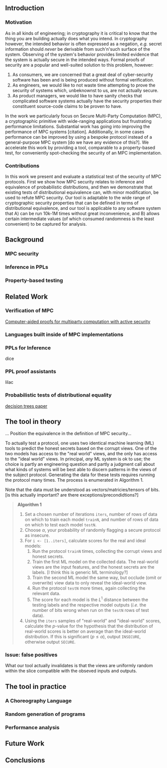 

## Introduction

### Motivation

As in all kinds of engineering; in cryptography it is critical to know that the thing you are building actually does what you intend.
In cryptography however, the intended behavior is often expressed as a negation,
_e.g._ secret information should _never_ be derivable from such'n'such surface of the system.
Observing of the system's behavior provides limited evidence that the system is actually secure in the intended ways.
Formal proofs of security are a popular and well-suited solution to this problem, however:

1. As consumers, we are concerned that a great deal of cyber-security software has been and is being produced without formal verification.
2. As engineers, we would like to not waste time attempting to prove the security of systems which, unbeknownst to us, are not actually secure.
3. As product managers, we would like to have sanity checks
   that complicated software systems actually have the security properties their constituent source-code claims to be proven to have.

In the work we particularly focus on Secure Multi-Party Computation (MPC),
a cryptographic primitive with wide-ranging applications but frustrating performance limitations.
Substantial work has going into improving the performance of MPC systems [citation].
Additionally, in some cases performance can be improved by using a bespoke protocol instead of a general-purpose MPC system [do we have any evidence of this?].
We accelerate this work by providing a tool, comparable to a property-based test,
for conveniently spot-checking the security of an MPC implementation.

### Contributions

In this work we present and evaluate a statistical test of the security of MPC protocols.
First we show how MPC security relates to inference and equivalence of probabilistic distributions,
and then we demonstrate that existing tests of distributional equivalence can, with minor modification, be used to refute MPC security.
Our tool is adaptable to the wide range of cryptographic security properties that can be defined in terms of distributional equivalence,
and our tool is applicable to any software system that
A) can be run 10k-1M times without great inconvenience, and
B) allows certain intermediate values (of which consumed randomness is the least convenient) to be captured for analysis.

## Background

### MPC security

### Inference in PPLs

### Property-based testing


## Related Work

### Verification of MPC

[Computer-aided proofs for multiparty computation with active security](https://arxiv.org/pdf/1806.07197.pdf)

### Languages built inside of MPC implementations

### PPLs for Inference

dice

### PPL proof assistants

lilac

### Probabilistic tests of distributional equality

[decision trees paper]()

## The tool in theory

... Position the equivalence in the definition of MPC security...

To actually test a protocol, one uses two identical machine learning (ML) tools to predict the honest secrets based on the corrupt views.
One of the two models has access to the "real world" views, and the only has access to the "ideal world" views.
In principal, _any_ ML system is ok to use; the choice is partly an engineering question
and partly a judgment call about what kinds of systems will be best able to discern patterns in the views of the subject protocol.
Generating the data for these tests requires running the protocol many times.
The process is enumerated in Algorithm 1.

Note that the data must be understood as vectors/matricies/tensors of bits. [is this actually important? are there exceptions/precondidtions?]

> **Algorithm 1**
>
> 1. Set a chosen number of iterations `iters`,
>    number of rows of data on which to train each model `trainN`,
>    and number of rows of data on which to test each model `testN`.
> 2. Choose $\alpha$, your probability of randomly flagging a secure protocol as insecure.
> 3. For `i <- [1..iters]`, calculate scores for the real and ideal models:
>    1. Run the protocol `trainN` times, collecting the corrupt views and honest secrets.
>    2. Train the first ML model on the collected data.
        The real-world views are the input features, and the honest secrets are the labels. [I think this is generic ML terminology?]
>    3. Train the second ML model the same way, but occlude (omit or overwrite) view data to only reveal the ideal-world view.
>    4. Run the protocol `testN` more times, again collecting the relevant data.
>    5. The score for each model is the $L^1$ distance between the testing labels and the respective model outputs
        (_i.e._ the number of bits wrong when run on the `testN` rows of test data).
> 4. Using the `iters` samples of "real-world" and "ideal-world" scores,
     calculate the $p$-value for the hypothesis that the distribution of real-world scores is better on average than the ideal-world distribution.
     If this is significant ($p \leq \alpha$), output `INSECURE`, otherwise output `SECURE`.

### Issue: false positives

What our tool actually invalidates is that the views are uniformly random within the slice compatible with the obseved inputs and outputs. 


## The tool in practice

### A Choreography Language

### Random generation of programs

### Performance analysis


## Future Work


## Conclusions

